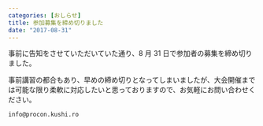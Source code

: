 ```yaml
---
categories: [おしらせ]
title: 参加募集を締め切りました
date: "2017-08-31"
---
```


事前に告知をさせていただいていた通り、8 月 31 日で参加者の募集を締め切りました。

事前講習の都合もあり、早めの締め切りとなってしまいましたが、大会開催までは可能な限り柔軟に対応したいと思っておりますので、お気軽にお問い合わせください。

`info@procon.kushi.ro`

